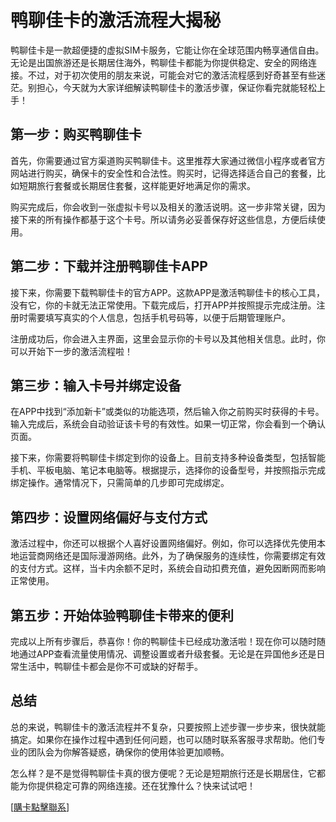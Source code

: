 # 鸭聊佳卡的激活流程大揭秘

鸭聊佳卡是一款超便捷的虚拟SIM卡服务，它能让你在全球范围内畅享通信自由。无论是出国旅游还是长期居住海外，鸭聊佳卡都能为你提供稳定、安全的网络连接。不过，对于初次使用的朋友来说，可能会对它的激活流程感到好奇甚至有些迷茫。别担心，今天就为大家详细解读鸭聊佳卡的激活步骤，保证你看完就能轻松上手！

## 第一步：购买鸭聊佳卡

首先，你需要通过官方渠道购买鸭聊佳卡。这里推荐大家通过微信小程序或者官方网站进行购买，确保卡的安全性和合法性。购买时，记得选择适合自己的套餐，比如短期旅行套餐或长期居住套餐，这样能更好地满足你的需求。

购买完成后，你会收到一张虚拟卡号以及相关的激活说明。这一步非常关键，因为接下来的所有操作都基于这个卡号。所以请务必妥善保存好这些信息，方便后续使用。

## 第二步：下载并注册鸭聊佳卡APP

接下来，你需要下载鸭聊佳卡的官方APP。这款APP是激活鸭聊佳卡的核心工具，没有它，你的卡就无法正常使用。下载完成后，打开APP并按照提示完成注册。注册时需要填写真实的个人信息，包括手机号码等，以便于后期管理账户。

注册成功后，你会进入主界面，这里会显示你的卡号以及其他相关信息。此时，你可以开始下一步的激活流程啦！

## 第三步：输入卡号并绑定设备

在APP中找到“添加新卡”或类似的功能选项，然后输入你之前购买时获得的卡号。输入完成后，系统会自动验证该卡号的有效性。如果一切正常，你会看到一个确认页面。

接下来，你需要将鸭聊佳卡绑定到你的设备上。目前支持多种设备类型，包括智能手机、平板电脑、笔记本电脑等。根据提示，选择你的设备型号，并按照指示完成绑定操作。通常情况下，只需简单的几步即可完成绑定。

## 第四步：设置网络偏好与支付方式

激活过程中，你还可以根据个人喜好设置网络偏好。例如，你可以选择优先使用本地运营商网络还是国际漫游网络。此外，为了确保服务的连续性，你需要绑定有效的支付方式。这样，当卡内余额不足时，系统会自动扣费充值，避免因断网而影响正常使用。

## 第五步：开始体验鸭聊佳卡带来的便利

完成以上所有步骤后，恭喜你！你的鸭聊佳卡已经成功激活啦！现在你可以随时随地通过APP查看流量使用情况、调整设置或者升级套餐。无论是在异国他乡还是日常生活中，鸭聊佳卡都会是你不可或缺的好帮手。

## 总结

总的来说，鸭聊佳卡的激活流程并不复杂，只要按照上述步骤一步步来，很快就能搞定。如果你在操作过程中遇到任何问题，也可以随时联系客服寻求帮助。他们专业的团队会为你解答疑惑，确保你的使用体验更加顺畅。

怎么样？是不是觉得鸭聊佳卡真的很方便呢？无论是短期旅行还是长期居住，它都能为你提供稳定可靠的网络连接。还在犹豫什么？快来试试吧！

[[購卡點擊聯系](https://t.me/s/esim1088)]